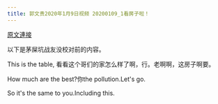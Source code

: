 ```yaml
---
title: 郭文贵2020年1月9日视频 20200109_1看房子啦！
---
```


[原文連接](https://gnews.org/ThreadView/53479241)

以下是茅屎坑战友没校对前的内容。

  This is the table, 看看这个哥们的家怎么样了啊，行。老啊啊，这房子啊要。

  How much are the best?你the pollution.Let&#39;s go.

  So it&#39;s the same to you.Including this.

